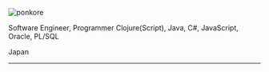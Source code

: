 ![ponkore](/img/my-icon-64x64.png "ponkore")

Software Engineer, Programmer
Clojure(Script), Java, C#, JavaScript, Oracle, PL/SQL

Japan

---
